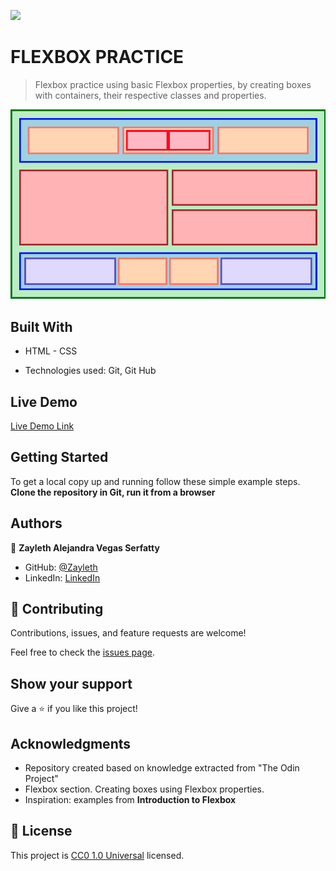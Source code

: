 ![](https://img.shields.io/badge/Uneweb-blue)

# FLEXBOX PRACTICE

> Flexbox practice using basic Flexbox properties, by creating boxes with containers, their respective classes and properties. 

![screenshot](./img.png)

## Built With

- HTML - CSS

- Technologies used: Git, Git Hub

## Live Demo

[Live Demo Link](https://zayleth.github.io/Flexbox-/)


## Getting Started

To get a local copy up and running follow these simple example steps.
**Clone the repository in Git, run it from a browser**

## Authors

👤 **Zayleth Alejandra Vegas Serfatty**

- GitHub: [@Zayleth](https://github.com/Zayleth)
- LinkedIn: [LinkedIn]()

## 🤝 Contributing

Contributions, issues, and feature requests are welcome!

Feel free to check the [issues page](https://github.com/Zayleth/Flexbox-/issues).

## Show your support

Give a ⭐️ if you like this project!

## Acknowledgments

- Repository created based on knowledge extracted from "The Odin Project"
- Flexbox section. Creating boxes using Flexbox properties.
- Inspiration: examples from <strong>Introduction to Flexbox</strong> 

## 📝 License

This project is [CC0 1.0 Universal](LICENSE) licensed.